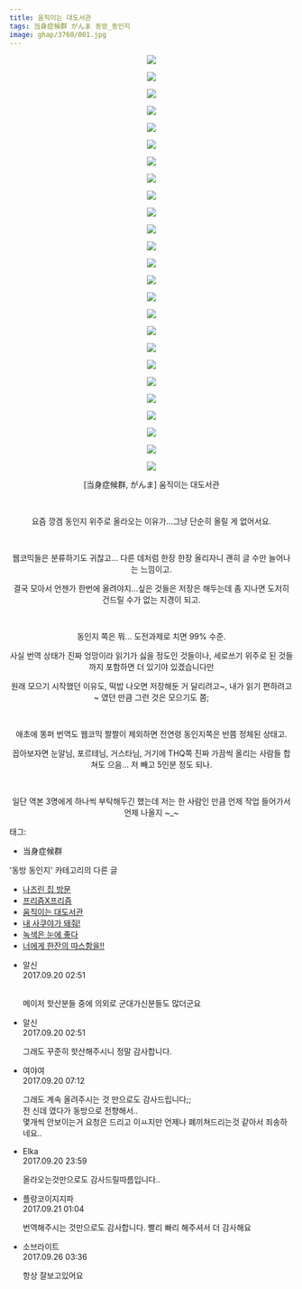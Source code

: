 ```yaml
---
title: 움직이는 대도서관
tags: 当身症候群 がんま 동방_동인지
image: ghap/3760/001.jpg
---
```

<div class="article">
<p style="text-align: center; clear: none; float: none;"><img src="{{ site.nasurl }}/ghap/3760/001.jpg"/></p>
<p style="text-align: center; clear: none; float: none;"><img src="{{ site.nasurl }}/ghap/3760/002.jpg"/></p>
<p style="text-align: center; clear: none; float: none;"><img src="{{ site.nasurl }}/ghap/3760/003.jpg"/></p>
<p style="text-align: center; clear: none; float: none;"><img src="{{ site.nasurl }}/ghap/3760/004.jpg"/></p>
<p style="text-align: center; clear: none; float: none;"><img src="{{ site.nasurl }}/ghap/3760/005.jpg"/></p>
<p style="text-align: center; clear: none; float: none;"><img src="{{ site.nasurl }}/ghap/3760/006.jpg"/></p>
<p style="text-align: center; clear: none; float: none;"><img src="{{ site.nasurl }}/ghap/3760/007.jpg"/></p>
<p style="text-align: center; clear: none; float: none;"><img src="{{ site.nasurl }}/ghap/3760/008.jpg"/></p>
<p style="text-align: center; clear: none; float: none;"><img src="{{ site.nasurl }}/ghap/3760/009.jpg"/></p>
<p style="text-align: center; clear: none; float: none;"><img src="{{ site.nasurl }}/ghap/3760/010.jpg"/></p>
<p style="text-align: center; clear: none; float: none;"><img src="{{ site.nasurl }}/ghap/3760/011.jpg"/></p>
<p style="text-align: center; clear: none; float: none;"><img src="{{ site.nasurl }}/ghap/3760/012.jpg"/></p>
<p style="text-align: center; clear: none; float: none;"><img src="{{ site.nasurl }}/ghap/3760/013.jpg"/></p>
<p style="text-align: center; clear: none; float: none;"><img src="{{ site.nasurl }}/ghap/3760/014.jpg"/></p>
<p style="text-align: center; clear: none; float: none;"><img src="{{ site.nasurl }}/ghap/3760/015.jpg"/></p>
<p style="text-align: center; clear: none; float: none;"><img src="{{ site.nasurl }}/ghap/3760/016.jpg"/></p>
<p style="text-align: center; clear: none; float: none;"><img src="{{ site.nasurl }}/ghap/3760/017.jpg"/></p>
<p style="text-align: center; clear: none; float: none;"><img src="{{ site.nasurl }}/ghap/3760/018.jpg"/></p>
<p style="text-align: center; clear: none; float: none;"><img src="{{ site.nasurl }}/ghap/3760/019.jpg"/></p>
<p style="text-align: center; clear: none; float: none;"><img src="{{ site.nasurl }}/ghap/3760/020.jpg"/></p>
<p style="text-align: center; clear: none; float: none;"><img src="{{ site.nasurl }}/ghap/3760/021.jpg"/></p>
<p style="text-align: center; clear: none; float: none;"><img src="{{ site.nasurl }}/ghap/3760/022.jpg"/></p>
<p style="text-align: center; clear: none; float: none;"><img src="{{ site.nasurl }}/ghap/3760/023.jpg"/></p>
<p style="text-align: center; clear: none; float: none;"><img src="{{ site.nasurl }}/ghap/3760/024.jpg"/></p>
<p style="text-align: center; clear: none; float: none;"><img src="{{ site.nasurl }}/ghap/3760/025.jpg"/></p>
<p style="text-align: center; clear: none; float: none;">[当身症候群, がんま] 움직이는 대도서관</p>
<p style="text-align: center; clear: none; float: none;"><br/></p>
<p style="text-align: center; clear: none; float: none;">요즘 깡겜 동인지 위주로 올라오는 이유가...그냥 단순히 올릴 게 없어서요.</p>
<p style="text-align: center; clear: none; float: none;"><br/></p>
<p style="text-align: center; clear: none; float: none;">웹코믹들은 분류하기도 귀찮고... 다른 데처럼 한장 한장 올리자니 괜히 글 수만 늘어나는 느낌이고.</p>
<p style="text-align: center; clear: none; float: none;">결국 모아서 언젠가 한번에 올려야지...싶은 것들은 저장은 해두는데 좀 지나면 도저히 건드릴 수가 없는 지경이 되고.</p>
<p style="text-align: center; clear: none; float: none;"><br/></p>
<p style="text-align: center; clear: none; float: none;">동인지 쪽은 뭐... 도전과제로 치면 99% 수준.</p>
<p style="text-align: center; clear: none; float: none;">사실 번역 상태가 진짜 엉망이라 읽기가 싫을 정도인 것들이나, 세로쓰기 위주로 된 것들까지 포함하면 더 있기야 있겠습니다만</p>
<p style="text-align: center; clear: none; float: none;">원래 모으기 시작했던 이유도, 떡밥 나오면 저장해둔 거 달리려고~, 내가 읽기 편하려고~ 였던 만큼 그런 것은 모으기도 쫌;</p>
<p style="text-align: center; clear: none; float: none;"><br/></p>
<p style="text-align: center; clear: none; float: none;">애초에 똥퍼 번역도 웹코믹 짤짤이 제외하면 전연령 동인지쪽은 반쯤 정체된 상태고.</p>
<p style="text-align: center; clear: none; float: none;">꼽아보자면 눈알님, 포르테님, 거스타님, 거기에 THQ쪽 진짜 가끔씩 올리는 사람들 합쳐도 으음... 저 빼고 5인분 정도 되나.</p>
<p style="text-align: center; clear: none; float: none;"><br/></p>
<p style="text-align: center; clear: none; float: none;">일단 역본 3명에게 하나씩 부탁해두긴 했는데 저는 한 사람인 만큼 언제 작업 들어가서 언제 나올지 ~_~</p>
</div><div class="tagTrail">
<p>태그: </p>
<ul>
<li>当身症候群</li>
</ul>
</div><div class="another">
<p>'동방 동인지' 카테고리의 다른 글</p>
<ul>
<li><a href="/2017-09-25-ghap_3774">나즈린 집 방문</a></li>
<li><a href="/2017-09-25-ghap_3773">프리즘X프리즘</a></li>
<li><a href="/2017-09-20-ghap_3760">움직이는 대도서관</a></li>
<li><a href="/2017-09-20-ghap_3757">내 사쿠야가 돼줘!</a></li>
<li><a href="/2017-09-20-ghap_3754">녹색은 눈에 좋다</a></li>
<li><a href="/2017-09-15-ghap_3720">너에게 한잔의 따스함을!!</a></li>
</ul>
</div><div class="cb_module cb_fluid">
<div class="cb_wrt cb_profile">
<div class="comment">
<ul>
<li class="cb_thumb_off" id="comment15086572">
<div class="cb_comment_area">
<div class="cb_info_area">
<div class="cb_section">
<span class="cb_nick_name">알신</span>
</div>
<div class="cb_section">
<span class="cb_date">2017.09.20 02:51 </span>
</div>
</div>
<div class="cb_dsc_comment">
<p class="cb_dsc">
<br/>
 메이저 핫산분들 중에 의외로 군대가신분들도 많더군요
										</p>
</div>
</div></li>
<li class="cb_thumb_off" id="comment15086574">
<div class="cb_comment_area">
<div class="cb_info_area">
<div class="cb_section">
<span class="cb_nick_name">알신</span>
</div>
<div class="cb_section">
<span class="cb_date">2017.09.20 02:51 </span>
</div>
</div>
<div class="cb_dsc_comment">
<p class="cb_dsc">
											그래도 꾸준히 핫산해주시니 정말 감사합니다.
										</p>
</div>
</div></li>
<li class="cb_thumb_off" id="comment15086660">
<div class="cb_comment_area">
<div class="cb_info_area">
<div class="cb_section">
<span class="cb_nick_name">여야여</span>
</div>
<div class="cb_section">
<span class="cb_date">2017.09.20 07:12 </span>
</div>
</div>
<div class="cb_dsc_comment">
<p class="cb_dsc">
											그래도 계속 올려주시는 것 만으로도 감사드립니다;;<br/>
전 신데 였다가 동방으로 전향해서..<br/>
몇개씩 안보이는거 요청은 드리고 이ㅛ지만 언제나 폐끼쳐드리는것 같아서 죄송하네요..
										</p>
</div>
</div></li>
<li class="cb_thumb_off" id="comment15087293">
<div class="cb_comment_area">
<div class="cb_info_area">
<div class="cb_section">
<span class="cb_nick_name">Elka</span>
</div>
<div class="cb_section">
<span class="cb_date">2017.09.20 23:59 </span>
</div>
</div>
<div class="cb_dsc_comment">
<p class="cb_dsc">
											올라오는것만으로도 감사드릴따름입니다..
										</p>
</div>
</div></li>
<li class="cb_thumb_off" id="comment15087325">
<div class="cb_comment_area">
<div class="cb_info_area">
<div class="cb_section">
<span class="cb_nick_name">플랑코이지지파</span>
</div>
<div class="cb_section">
<span class="cb_date">2017.09.21 01:04 </span>
</div>
</div>
<div class="cb_dsc_comment">
<p class="cb_dsc">
											번역해주시는 것만으로도 감사합니다. 빨리 빠리 해주셔서 더 감사해요
										</p>
</div>
</div></li>
<li class="cb_thumb_off" id="comment15090444">
<div class="cb_comment_area">
<div class="cb_info_area">
<div class="cb_section">
<span class="cb_nick_name">소브라이트</span>
</div>
<div class="cb_section">
<span class="cb_date">2017.09.26 03:36 </span>
</div>
</div>
<div class="cb_dsc_comment">
<p class="cb_dsc">
											항상 잘보고있어요
										</p>
</div>
</div></li>
</ul>
</div>
</div><!-- commentList close -->
</div>